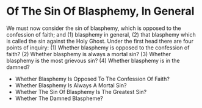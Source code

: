 # Of The Sin Of Blasphemy, In General

We must now consider the sin of blasphemy, which is opposed to the confession of faith; and (1) blasphemy in general, (2) that blasphemy which is called the sin against the Holy Ghost.  Under the first head there are four points of inquiry:
(1) Whether blasphemy is opposed to the confession of faith?
(2) Whether blasphemy is always a mortal sin?
(3) Whether blasphemy is the most grievous sin?
(4) Whether blasphemy is in the damned?

* Whether Blasphemy Is Opposed To The Confession Of Faith?
* Whether Blasphemy Is Always A Mortal Sin?
* Whether The Sin Of Blasphemy Is The Greatest Sin?
* Whether The Damned Blaspheme?